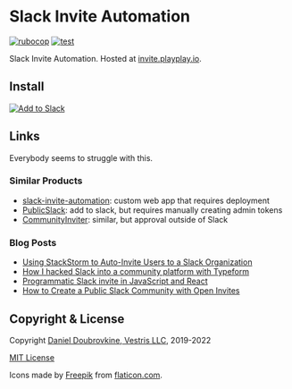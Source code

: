 Slack Invite Automation
=======================

[![rubocop](https://github.com/vestris/slack-invite/actions/workflows/rubocop.yml/badge.svg)](https://github.com/vestris/slack-invite/actions/workflows/rubocop.yml)
[![test](https://github.com/vestris/slack-invite/actions/workflows/test.yml/badge.svg)](https://github.com/vestris/slack-invite/actions/workflows/test.yml)

Slack Invite Automation. Hosted at [invite.playplay.io](https://invite.playplay.io/).

## Install

[![Add to Slack](https://platform.slack-edge.com/img/add_to_slack.png)](https://invite.playplay.io)

## Links

Everybody seems to struggle with this.

### Similar Products

* [slack-invite-automation](https://github.com/outsideris/slack-invite-automation): custom web app that requires deployment
* [PublicSlack](https://publicslack.com): add to slack, but requires manually creating admin tokens
* [CommunityInviter](https://communityinviter.com/): similar, but approval outside of Slack

### Blog Posts

* [Using StackStorm to Auto-Invite Users to a Slack Organization](https://stackstorm.com/2015/06/30/using-stackstorm-to-auto-invite-users-to-a-slack-organization)
* [How I hacked Slack into a community platform with Typeform](https://levels.io/slack-typeform-auto-invite-sign-ups/)
* [Programmatic Slack invite in JavaScript and React](https://www.robinwieruch.de/slack-invite-javascript-react/)
* [How to Create a Public Slack Community with Open Invites](https://intoli.com/blog/make-a-public-slack-community/)

## Copyright & License

Copyright [Daniel Doubrovkine, Vestris LLC](https://www.vestris.com), 2019-2022

[MIT License](LICENSE)

Icons made by [Freepik](http://www.freepik.com) from [flaticon.com](https://www.flaticon.com).
